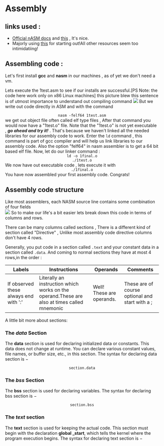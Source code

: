 # Assembly

## links used :

* [Official nASM docs](https://www.nasm.us/doc/) and [this](https://cs.lmu.edu/~ray/notes/nasmtutorial/) , It's nice.
* Majorly using [this](https://www.tutorialspoint.com/assembly_programming/assembly_basic_syntax.htm) for starting out!All other resources seem too intimidatiing!

## Assembling code :

Let's first install **gcc** and **nasm** in our machines , as of yet we don't need a vm.

Lets execute the 1test.asm to see if our installs are successful.[PS Note: the code here work only on x86 Linux machines]
	this picture blew this sentence is of utmost importance to understand out compiling command
	![](https://static.javatpoint.com/cpages/images/compilation-process-in-c2.png)
	But we write out code directly in ASM and with the command <br>
		<center><code>nasm -felf64 1test.asm</code> <br></center>
		we get out object file often called elf type files , After that command you would now have a "1test.o" file. Note that the "1test.o" is not yet executable , ***go ahead and try it!*** .
That's because we haven't linked all the needed libraries for our assembly code to work. Enter the ```ld``` command , this command is part of gcc compiler and will help us link libraries to our assembly code. Also the option "felf64" in nasm assembler is to get a 64 bit based elf file.
Now, let do our linker command :<br>
	<center><code>ld -o 1final.o ./1test.o</code> <br></center>
	We now have out executable code , lets execute it with<br>
	<center><code>./1final.o</code> <br></center>
	You have now assembled your first assembly code. Congrats!
	
## Assembly code structure

Like most assemblers, each NASM source line contains some combination of four fields<br>
![](https://cs.lmu.edu/~ray/images/nasmstructure.png)
So to make our life's a bit easier lets break down this code in terms of columns and rows.

There can be many columns called sections , There is a different kind of section called "Directive" , Unlike most assembly code directive columns don't have 4 rows.

Generally, you put code in a section called `.text` and your constant data in a section called `.data`.
And coming to normal sections they have at most 4 rows,in the order :

| Labels| Instructions|Operands|Comments
| ----------- | ----------- |-----------|-----------|
|If observed these always end with ':'|Literally an instruction which works on the operand.These are also at times called mnemonic|Well! These are operands.|These are of course optional and start with a ;|

A little bit more about sections:
### The _data_ Section
The **data** section is used for declaring initialized data or constants. This data does not change at runtime. You can declare various constant values, file names, or buffer size, etc., in this section.
The syntax for declaring data section is −
<center><code>section.data</code></center>

### The _bss_ Section
The **bss** section is used for declaring variables. The syntax for declaring bss section is −
<center><code>section.bss</code></center>

### The _text_ section
The **text** section is used for keeping the actual code. This section must begin with the declaration **global _start**, which tells the kernel where the program execution begins.
The syntax for declaring text section is −
![]()